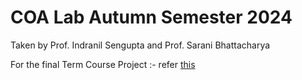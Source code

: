 # COA Lab Autumn Semester 2024
Taken by Prof. Indranil Sengupta and Prof. Sarani Bhattacharya

For the final Term Course Project :- refer [this](https://github.com/omkaranu04/KGP-miniRISC-Processor.git)
